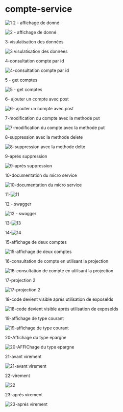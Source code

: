 # compte-service
![1](https://user-images.githubusercontent.com/31516436/163502848-86acf2f1-8a4e-4b87-b07e-51b50a11fa3f.jpg)
2 - affichage de donné

![2 - affichage de donné](https://user-images.githubusercontent.com/31516436/163502872-09277156-b655-44c6-89ef-9a52dcb3f394.jpg)

3-visulatisation des données

![3 visulatisation des données](https://user-images.githubusercontent.com/31516436/163502894-296983fc-76e2-4f6d-b286-a55fefd05baf.jpg)

4-consultation compte par id

![4-consultation compte par id](https://user-images.githubusercontent.com/31516436/163502904-40ffcd35-66b3-4769-9eae-2f75de7ca8f2.jpg)

5 - get comptes 

![5 - get comptes ](https://user-images.githubusercontent.com/31516436/163502924-97d8517d-d0e1-418c-97fb-a98565759581.jpg)

6- ajouter un compte avec post

![6- ajouter un compte avec post](https://user-images.githubusercontent.com/31516436/163502929-ca2765c7-2777-4513-b13c-afc7a4eff792.jpg)

7-modification du compte avec la methode put

![7-modification du compte avec la methode put](https://user-images.githubusercontent.com/31516436/163502938-4d3e4ea0-28d0-444f-a85b-3cfa1fae16a5.jpg)

8-suppression avec la methode delete

![8-suppression avec la methode delte](https://user-images.githubusercontent.com/31516436/163502959-92395b7f-0459-4d87-aea0-b1f445db44dc.jpg)

9-aprés suppression

![9-aprés suppression](https://user-images.githubusercontent.com/31516436/163502968-7b9a2923-09ca-4a25-992c-031a59f43098.jpg)

10-documentation du micro service

![10-documentation du micro service](https://user-images.githubusercontent.com/31516436/163502977-9f8ecd9c-d927-495e-a3fc-91d17b93c63b.jpg)

11-![11](https://user-images.githubusercontent.com/31516436/163502984-2eb6092e-4bdd-4b56-a626-31873adc9682.jpg)

12 - swagger

![12 - swagger](https://user-images.githubusercontent.com/31516436/163502993-632fbf50-eb0b-40b8-9cfe-afaeca71da30.jpg)

13-![13](https://user-images.githubusercontent.com/31516436/163503004-533a5126-61d2-44da-b464-e3f5d0cf1e9b.jpg)

14-![14](https://user-images.githubusercontent.com/31516436/163503008-76e90035-7ad0-459d-9d70-91eb1d095ed2.jpg)

15-affichage de deux comptes

![15-affichage de deux comptes](https://user-images.githubusercontent.com/31516436/163503014-0f1a7bfa-c22a-4fbc-b603-150134f27fa3.jpg)

16-consultation de compte en utilisant la projection

![16-consultation de compte en utilisant la projection](https://user-images.githubusercontent.com/31516436/163503024-0dc394fa-2e46-4e7b-94f6-dca01a053d61.jpg)

17-projection 2

![17-projection 2](https://user-images.githubusercontent.com/31516436/163503060-c5a27415-1df5-41c9-ad00-7640ba9b472b.jpg)

18-code devient visible aprés utilisation de exposeIds

![18-code devient visible aprés utilisation de exposeIds](https://user-images.githubusercontent.com/31516436/163503070-9243d2b3-c8e5-4fad-a045-0157848959c4.jpg)

19-affichage de type courant

![19-affichage de type courant](https://user-images.githubusercontent.com/31516436/163503076-3ca1b818-ee63-4ae3-82b8-f3db1e157dd6.jpg)

20-Affichage du type epargne

![20-AFFIChage du type epargne](https://user-images.githubusercontent.com/31516436/163503095-cff5bd90-98ff-485d-9744-9ff865585355.jpg)

21-avant virement

![21-avant virement](https://user-images.githubusercontent.com/31516436/163503103-c132b845-0d3c-46c3-9f41-026d17f4a110.jpg)

22-virement

![22](https://user-images.githubusercontent.com/31516436/163503120-85a4f75b-ec72-4c79-b52f-a70048b78885.jpg)

23-aprés virement

![23-aprés virement](https://user-images.githubusercontent.com/31516436/163503126-4a61cf44-c9dd-442f-a958-2a79519e1167.jpg)


